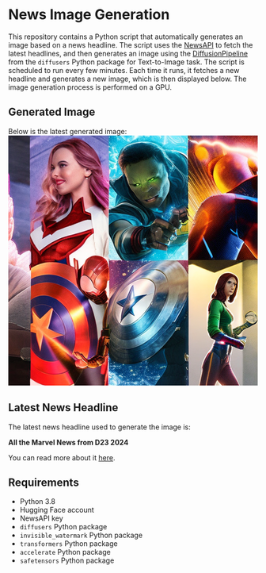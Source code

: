 # News Image Generation
This repository contains a Python script that automatically generates an image based on a news headline. The script uses the [NewsAPI](https://newsapi.org/) to fetch the latest headlines, and then generates an image using the [DiffusionPipeline](https://github.com/huggingface/diffusers) from the `diffusers` Python package for Text-to-Image task.
The script is scheduled to run every few minutes. Each time it runs, it fetches a new headline and generates a new image, which is then displayed below. The image generation process is performed on a GPU.

## Generated Image
Below is the latest generated image:
![Generated Image](image.png)

## Latest News Headline
The latest news headline used to generate the image is:

**All the Marvel News from D23 2024**

You can read more about it [here](https://news.google.com/rss/articles/CBMihAFBVV95cUxNUnZtRjUtcWdsdHlWVTBUTk5vQmxiSllUVl9JQVVSSWNqUHp3RlotY0hxSzBnamlfUmpZeHZ6MDlTNTdjZDhtbFRwTWNFVmMyT0lMOUJkRlNtQ3JUVG1tcGlKQ2JkVDNUeHBJSUZtR0U0NlZkWHpkOWpNcm1rUnl2dld1bnE?oc=5).

## Requirements
- Python 3.8
- Hugging Face account
- NewsAPI key
- `diffusers` Python package
- `invisible_watermark` Python package
- `transformers` Python package
- `accelerate` Python package
- `safetensors` Python package
